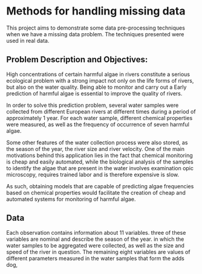 # Methods for handling missing data

This project aims to demonstrate some data pre-processing techniques when we have a missing data problem. The techniques presented were used in real data.

## Problem Description and Objectives:

High concentrations of certain harmful algae in rivers constitute a serious ecological problem with a strong
impact not only on the life forms of rivers, but also on the
water quality. Being able to monitor and carry out a
Early prediction of harmful algae is essential to improve
the quality of rivers.

In order to solve this prediction problem, several water samples were collected from different European rivers at different times during a period of
approximately 1 year. For each water sample, different chemical properties were measured, as well as the frequency of occurrence of seven harmful algae.

Some other features of the water collection process
were also stored, as the season of the year, the
river size and river velocity. One of the main
motivations behind this application lies in the fact that
chemical monitoring is cheap and easily automated,
while the biological analysis of the samples to identify the
algae that are present in the water involves examination
opic microscopy, requires trained labor and is therefore expensive
is slow. 

As such, obtaining models that are capable of predicting
algae frequencies based on chemical properties
would facilitate the creation of cheap and automated systems for
monitoring of harmful algae.

## Data

Each observation contains information about 11 variables. three
of these variables are nominal and describe the season of the year.
in which the water samples to be aggregated were
collected, as well as the size and speed of the river in
question. The remaining eight variables are values ​​of different
parameters measured in the water samples that form the
adds dog,
